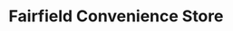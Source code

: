 ---
title: "Fairfield Convenience Store"
url: /perth/fairfield-convenience-store/
shop: convenience
---